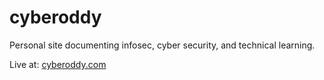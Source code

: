 # cyberoddy

Personal site documenting infosec, cyber security, and technical learning.

Live at: [cyberoddy.com](https://cyberoddy.com)
